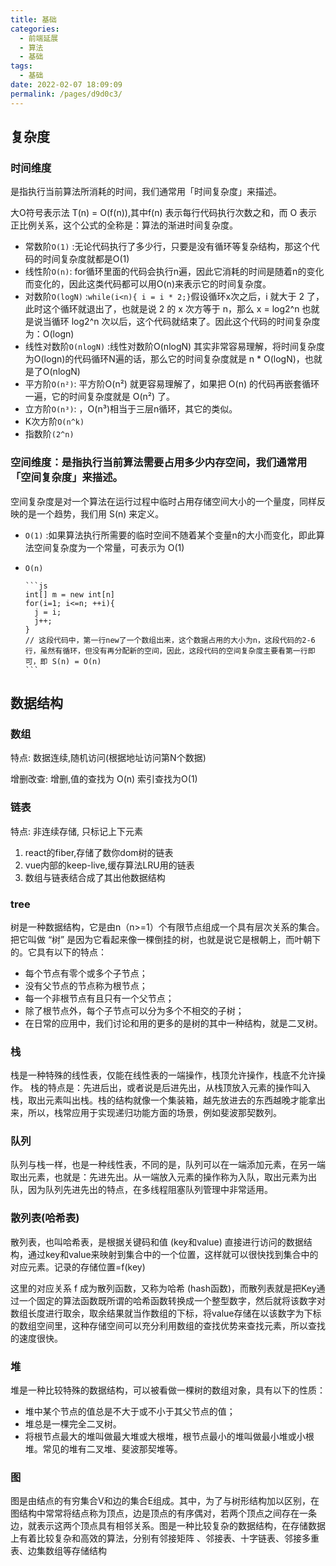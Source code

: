 ```yaml
---
title: 基础
categories: 
  - 前端延展
  - 算法
  - 基础
tags: 
  - 基础
date: 2022-02-07 18:09:09
permalink: /pages/d9d0c3/
---
```


## 复杂度

### 时间维度

是指执行当前算法所消耗的时间，我们通常用「时间复杂度」来描述。

大O符号表示法 T(n) = O(f(n)),其中f(n) 表示每行代码执行次数之和，而 O 表示正比例关系，这个公式的全称是：算法的渐进时间复杂度。

* 常数阶`O(1)` :无论代码执行了多少行，只要是没有循环等复杂结构，那这个代码的时间复杂度就都是O(1)
* 线性阶`O(n)`: for循环里面的代码会执行n遍，因此它消耗的时间是随着n的变化而变化的，因此这类代码都可以用O(n)来表示它的时间复杂度。
* 对数阶`O(logN)` :`while(i<n){ i = i * 2;}`假设循环x次之后，i 就大于 2 了，此时这个循环就退出了，也就是说 2 的 x 次方等于 n，那么 x = log2^n 也就是说当循环 log2^n 次以后，这个代码就结束了。因此这个代码的时间复杂度为：O(logn)
* 线性对数阶`O(nlogN)` :线性对数阶O(nlogN) 其实非常容易理解，将时间复杂度为O(logn)的代码循环N遍的话，那么它的时间复杂度就是 n * O(logN)，也就是了O(nlogN)
* 平方阶`O(n²)`: 平方阶O(n²) 就更容易理解了，如果把 O(n) 的代码再嵌套循环一遍，它的时间复杂度就是 O(n²) 了。
* 立方阶`O(n³)`: ，O(n³)相当于三层n循环，其它的类似。
* K次方阶`O(n^k)`
* 指数阶`(2^n)`

### 空间维度：是指执行当前算法需要占用多少内存空间，我们通常用「空间复杂度」来描述。

空间复杂度是对一个算法在运行过程中临时占用存储空间大小的一个量度，同样反映的是一个趋势，我们用 S(n) 来定义。

* `O(1)` :如果算法执行所需要的临时空间不随着某个变量n的大小而变化，即此算法空间复杂度为一个常量，可表示为 O(1)
* `O(n)`

      ```js
      int[] m = new int[n]
      for(i=1; i<=n; ++i){
        j = i;
        j++;
      }
      // 这段代码中，第一行new了一个数组出来，这个数据占用的大小为n，这段代码的2-6行，虽然有循环，但没有再分配新的空间，因此，这段代码的空间复杂度主要看第一行即可，即 S(n) = O(n)
      ```

## 数据结构

### 数组

  特点: 数据连续,随机访问(根据地址访问第N个数据)

  增删改查: 增删,值的查找为 O(n) 索引查找为O(1)

### 链表

  特点: 非连续存储, 只标记上下元素

  1. react的fiber,存储了数你dom树的链表
  2. vue内部的keep-live,缓存算法LRU用的链表
  3. 数组与链表结合成了其出他数据结构

### tree

树是一种数据结构，它是由n（n>=1）个有限节点组成一个具有层次关系的集合。把它叫做 “树” 是因为它看起来像一棵倒挂的树，也就是说它是根朝上，而叶朝下的。它具有以下的特点：

* 每个节点有零个或多个子节点；
* 没有父节点的节点称为根节点；
* 每一个非根节点有且只有一个父节点；
* 除了根节点外，每个子节点可以分为多个不相交的子树；
* 在日常的应用中，我们讨论和用的更多的是树的其中一种结构，就是二叉树。

### 栈

栈是一种特殊的线性表，仅能在线性表的一端操作，栈顶允许操作，栈底不允许操作。 栈的特点是：先进后出，或者说是后进先出，从栈顶放入元素的操作叫入栈，取出元素叫出栈。栈的结构就像一个集装箱，越先放进去的东西越晚才能拿出来，所以，栈常应用于实现递归功能方面的场景，例如斐波那契数列。

### 队列

队列与栈一样，也是一种线性表，不同的是，队列可以在一端添加元素，在另一端取出元素，也就是：先进先出。从一端放入元素的操作称为入队，取出元素为出队，因为队列先进先出的特点，在多线程阻塞队列管理中非常适用。

### 散列表(哈希表)

散列表，也叫哈希表，是根据关键码和值 (key和value) 直接进行访问的数据结构，通过key和value来映射到集合中的一个位置，这样就可以很快找到集合中的对应元素。记录的存储位置=f(key)

这里的对应关系 f 成为散列函数，又称为哈希 (hash函数)，而散列表就是把Key通过一个固定的算法函数既所谓的哈希函数转换成一个整型数字，然后就将该数字对数组长度进行取余，取余结果就当作数组的下标，将value存储在以该数字为下标的数组空间里，这种存储空间可以充分利用数组的查找优势来查找元素，所以查找的速度很快。

### 堆

堆是一种比较特殊的数据结构，可以被看做一棵树的数组对象，具有以下的性质：

* 堆中某个节点的值总是不大于或不小于其父节点的值；
* 堆总是一棵完全二叉树。
* 将根节点最大的堆叫做最大堆或大根堆，根节点最小的堆叫做最小堆或小根堆。常见的堆有二叉堆、斐波那契堆等。

### 图

图是由结点的有穷集合V和边的集合E组成。其中，为了与树形结构加以区别，在图结构中常常将结点称为顶点，边是顶点的有序偶对，若两个顶点之间存在一条边，就表示这两个顶点具有相邻关系。图是一种比较复杂的数据结构，在存储数据上有着比较复杂和高效的算法，分别有邻接矩阵 、邻接表、十字链表、邻接多重表、边集数组等存储结构
